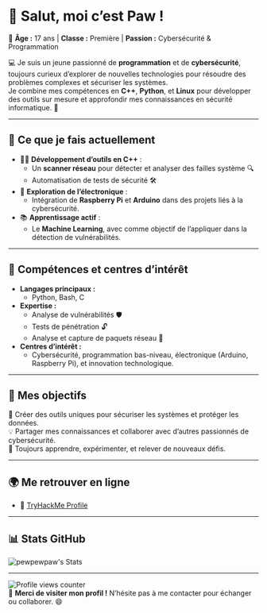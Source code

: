 # 👋 Salut, moi c’est **Paw** !  

🎯 **Âge :** 17 ans | **Classe :** Première | **Passion :** Cybersécurité & Programmation  

💻 Je suis un jeune passionné de **programmation** et de **cybersécurité**, toujours curieux d’explorer de nouvelles technologies pour résoudre des problèmes complexes et sécuriser les systèmes.  
Je combine mes compétences en **C++**, **Python**, et **Linux** pour développer des outils sur mesure et approfondir mes connaissances en sécurité informatique. 🚀  

---

## 🔧 **Ce que je fais actuellement**  
- 👨‍💻 **Développement d’outils en C++** :  
  - Un **scanner réseau** pour détecter et analyser des failles système 🔍  
  - Automatisation de tests de sécurité 🛠️  
- 🤖 **Exploration de l’électronique** :  
  - Intégration de **Raspberry Pi** et **Arduino** dans des projets liés à la cybersécurité.  
- 📚 **Apprentissage actif** :  
  - Le **Machine Learning**, avec comme objectif de l’appliquer dans la détection de vulnérabilités.  

---

## 🌟 **Compétences et centres d’intérêt**  
- **Langages principaux :**  
  - Python, Bash, C  
- **Expertise :**  
  - Analyse de vulnérabilités 🛡️  
  - Tests de pénétration 🔓  
  - Analyse et capture de paquets réseau 📡  
- **Centres d’intérêt :**  
  - Cybersécurité, programmation bas-niveau, électronique (Arduino, Raspberry Pi), et innovation technologique.  

---

## 🚀 **Mes objectifs**  
🔐 Créer des outils uniques pour sécuriser les systèmes et protéger les données.  
💡 Partager mes connaissances et collaborer avec d’autres passionnés de cybersécurité.  
🎯 Toujours apprendre, expérimenter, et relever de nouveaux défis.  

---

## 🌍 **Me retrouver en ligne**  
- 🔗 [TryHackMe Profile](https://tryhackme.com/r/p/naky)

---

## 📊 **Stats GitHub**  
![pewpewpaw's Stats](https://github-readme-stats.vercel.app/api?username=pewpewpaw&theme=vue-dark&show_icons=true&hide_border=true&count_private=false)

---

![Profile views counter](https://komarev.com/ghpvc/?username=pewpewpaw&&style=flat-square)  
🎉 **Merci de visiter mon profil !** N’hésite pas à me contacter pour échanger ou collaborer. 😄
